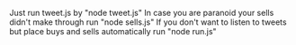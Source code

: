 Just run tweet.js by "node tweet.js"
In case you are paranoid your sells didn't make through run "node sells.js"
If you don't want to listen to tweets but place buys and sells automatically run "node run.js"

